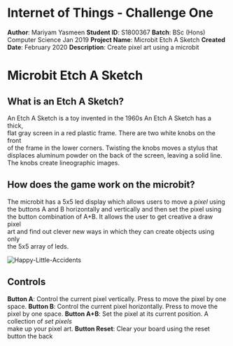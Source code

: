 # Internet of Things - Challenge One

**Author**: Mariyam Yasmeen
**Student ID**: S1800367 
**Batch**: BSc (Hons) Computer Science Jan 2019
**Project Name**: Microbit Etch A Sketch
**Created Date**: February 2020
**Description**: Create pixel art using a microbit

# Microbit Etch A Sketch

## What is an Etch A Sketch?
An Etch A Sketch is a toy invented in the 1960s An Etch A Sketch has a thick,\
flat gray screen in a red plastic frame. There are two white knobs on the front\
of the frame in the lower corners. Twisting the knobs moves a stylus that\
displaces aluminum powder on the back of the screen, leaving a solid line. \
The knobs create lineographic images.

## How does the game work on the microbit?
The microbit has a 5x5 led display which allows users to move a *pixel* using\
the buttons A and B horizontally and vertically and then set the pixel using\
the button combination of A+B. It allows the user to get creative a draw pixel\
art and find out clever new ways in which they can create objects using only\
the 5x5 array of leds.

![Happy-Little-Accidents](Ima/br.jpg )

## Controls

**Button A**: Control the current pixel vertically. Press to move the pixel by one space.
**Button B**: Control the current pixel horizontally. Press to move the pixel by one space.
**Button A+B**: Set the pixel at its current position. A collection of *set pixels*\
                make up your pixel art.
**Button Reset**: Clear your board using the reset button the back

